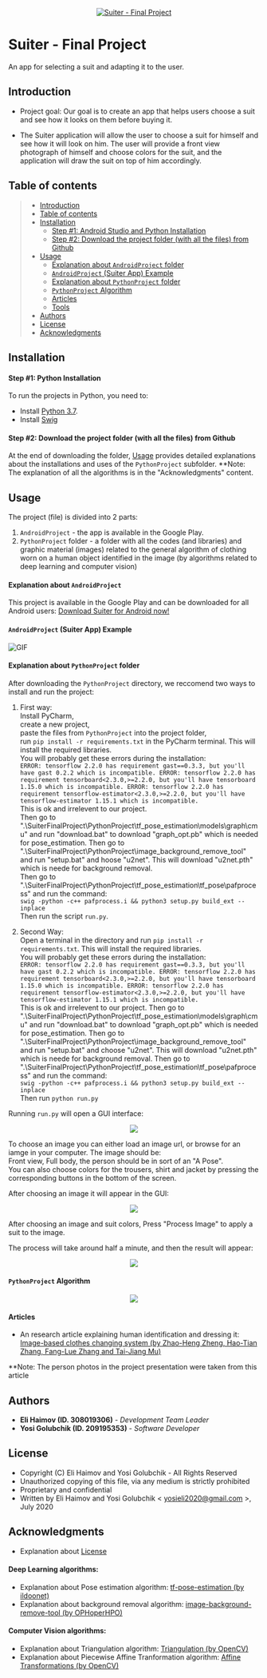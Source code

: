 <p align="center">
   <a href="https://github.com/JosephGolubchik/SuiterFinalProject">
   <img src="https://github.com/JosephGolubchik/SuiterFinalProject/blob/master/Pictures%20to%20README/logo_small.png" title="Suiter - Final Project" alt="Suiter - Final Project">
</a>
   </p>

# Suiter - Final Project

An app for selecting a suit and adapting it to the user.


## Introduction

 * Project goal: Our goal is to create an app that helps users choose a suit and see how it looks on them before buying it.

 * The Suiter application will allow the user to choose a suit for himself and see how it will look on him. The user will provide a front view photograph of himself and 
   choose colors for the suit, and the application will draw the suit on top of him accordingly.


## Table of contents

> * [Introduction](#introduction)
> * [Table of contents](#table-of-contents)
> * [Installation](#installation)
>   * [Step #1: Android Studio and Python Installation](#step-1-android-studio-and-python-installation)
>   * [Step #2: Download the project folder (with all the files) from Github](#step-2-download-the-project-folder-with-all-the-files-from-github)
> * [Usage](#usage)
>   * [Explanation about ` AndroidProject ` folder](#explanation-about-androidproject-folder)
>   * [` AndroidProject ` (Suiter App) Example](#androidproject-suiter-app-example)
>   * [Explanation about ` PythonProject ` folder](#explanation-about-pythonproject-folder)
>   * [` PythonProject ` Algorithm](#pythonproject-algorithm)
>   * [Articles](#articles)
>   * [Tools](#tools)
> * [Authors](#authors)
> * [License](#license)
> * [Acknowledgments](#acknowledgments)


## Installation


#### Step #1: Python Installation

To run the projects in Python, you need to:
 * Install [Python 3.7](https://www.python.org/downloads/).
 * Install [Swig](http://www.swig.org/download.html)
 
 
 #### Step #2: Download the project folder (with all the files) from Github
 
 At the end of downloading the folder, [Usage](#usage) provides detailed explanations about the installations and uses of the ` PythonProject ` subfolder.
**Note: The explanation of all the algorithms is in the "Acknowledgments" content.


## Usage

The project (file) is divided into 2 parts:
1. ` AndroidProject ` - the app is available in the Google Play.
2. ` PythonProject ` folder - a folder with all the codes (and libraries) and graphic material (images) related to the general algorithm of clothing worn on a human object identified in the image (by algorithms related to deep learning and computer vision)


#### Explanation about ` AndroidProject `

This project is available in the Google Play and can be downloaded for all Android users:
[Download Suiter for Android now!](https://play.google.com/store/apps/details?id=com.suiter.suiterprototype)


#### ` AndroidProject ` (Suiter App) Example

![GIF](https://github.com/JosephGolubchik/SuiterFinalProject/blob/master/Pictures%20to%20README/AndroidPictures/suiter_video_gif_1.gif)


#### Explanation about ` PythonProject ` folder

After downloading the ` PythonProject ` directory, we reccomend two ways to install and run the project:<br>
1. First way: <br>
Install PyCharm,<br>
create a new project,<br>
paste the files from ` PythonProject ` into the project folder,<br>
run `pip install -r requirements.txt` in the PyCharm terminal. This will install the required libraries.<br>
You will probably get these errors during the installation:<br>
` ERROR: tensorflow 2.2.0 has requirement gast==0.3.3, but you'll have gast 0.2.2 which is incompatible.
ERROR: tensorflow 2.2.0 has requirement tensorboard<2.3.0,>=2.2.0, but you'll have tensorboard 1.15.0 which is incompatible.
ERROR: tensorflow 2.2.0 has requirement tensorflow-estimator<2.3.0,>=2.2.0, but you'll have tensorflow-estimator 1.15.1 which is incompatible. `<br>
This is ok and irrelevent to our project.<br>
Then go to ".\SuiterFinalProject\PythonProject\tf_pose_estimation\models\graph\cmu" and run "download.bat" to download "graph_opt.pb" which is needed for pose_estimation.
Then go to ".\SuiterFinalProject\PythonProject\image_background_remove_tool" and run "setup.bat" and hoose "u2net". This will download "u2net.pth" which is neede for background removal.<br>
Then go to ".\SuiterFinalProject\PythonProject\tf_pose_estimation\tf_pose\pafprocess" and run the command:<br>
`swig -python -c++ pafprocess.i && python3 setup.py build_ext --inplace`<br>
Then run the script `run.py`.

2. Second Way: <br>
Open a terminal in the directory and run `pip install -r requirements.txt`. This will install the required libraries.<br>
You will probably get these errors during the installation:<br>
` ERROR: tensorflow 2.2.0 has requirement gast==0.3.3, but you'll have gast 0.2.2 which is incompatible.
ERROR: tensorflow 2.2.0 has requirement tensorboard<2.3.0,>=2.2.0, but you'll have tensorboard 1.15.0 which is incompatible.
ERROR: tensorflow 2.2.0 has requirement tensorflow-estimator<2.3.0,>=2.2.0, but you'll have tensorflow-estimator 1.15.1 which is incompatible. `<br>
This is ok and irrelevent to our project.
Then go to ".\SuiterFinalProject\PythonProject\tf_pose_estimation\models\graph\cmu" and run "download.bat" to download "graph_opt.pb" which is needed for pose_estimation.
Then go to ".\SuiterFinalProject\PythonProject\image_background_remove_tool" and run "setup.bat" and choose "u2net". This will download "u2net.pth" which is neede for background removal.
Then go to ".\SuiterFinalProject\PythonProject\tf_pose_estimation\tf_pose\pafprocess" and run the command:<br>
`swig -python -c++ pafprocess.i && python3 setup.py build_ext --inplace`<br>
Then run `python run.py`

Running `run.py` will open a GUI interface:<br>
<p align="center">
   <img src="https://github.com/JosephGolubchik/SuiterFinalProject/blob/master/Pictures%20to%20README/PythonPictures/empty_gui.PNG?raw=true"><br>
</p>
To choose an image you can either load an image url, or browse for an iamge in your computer. The image should be: <br>
Front view, Full body, the person should be in sort of an "A Pose".<br>
You can also choose colors for the trousers, shirt and jacket by pressing the corresponding buttons in the bottom of the screen.<br>

After choosing an image it will appear in the GUI:<br>
<p align="center">
   <img src="https://github.com/JosephGolubchik/SuiterFinalProject/blob/master/Pictures%20to%20README/PythonPictures/image_gui.PNG?raw=true"><br>
</p>
After choosing an image and suit colors, Press "Process Image" to apply a suit to the image.<br>

The process will take around half a minute, and then the result will appear:<br>
<p align="center">
   <img src="https://github.com/JosephGolubchik/SuiterFinalProject/blob/master/Pictures%20to%20README/PythonPictures/result_gui.PNG?raw=true"><br>
</p>


#### ` PythonProject ` Algorithm

<p align="center">
   <img src="https://github.com/JosephGolubchik/SuiterFinalProject/blob/master/Pictures%20to%20README/PythonPictures/steps_v2.png?raw=true"><br>
</p>


#### Articles
* An research article explaining human identification and dressing it: 
[Image-based clothes changing system (by Zhao-Heng Zheng, Hao-Tian Zhang, Fang-Lue Zhang and Tai-Jiang Mu)](https://link.springer.com/content/pdf/10.1007/s41095-017-0084-6.pdf)

**Note: The person photos in the project presentation were taken from this article


## Authors

* **Eli Haimov (ID. 308019306)** - *Development Team Leader*
* **Yosi Golubchik (ID. 209195353)** - *Software Developer*


## License

* Copyright (C) Eli Haimov and Yosi Golubchik - All Rights Reserved
* Unauthorized copying of this file, via any medium is strictly prohibited
* Proprietary and confidential
* Written by Eli Haimov and Yosi Golubchik < yosieli2020@gmail.com >, July 2020


## Acknowledgments

* Explanation about [License](https://softwareengineering.stackexchange.com/questions/68134/best-existing-license-for-closed-source-code)


#### Deep Learning algorithms:
* Explanation about Pose estimation algorithm: [tf-pose-estimation (by ildoonet)](https://github.com/ildoonet/tf-pose-estimation)
* Explanation about background removal algorithm: [image-background-remove-tool (by OPHoperHPO)](https://github.com/OPHoperHPO/image-background-remove-tool)

#### Computer Vision algorithms:
* Explanation about Triangulation algorithm: [Triangulation (by OpenCV)](https://docs.opencv.org/3.4/d0/dbd/group__triangulation.html)
* Explanation about Piecewise Affine Tranformation algorithm: [Affine Transformations (by OpenCV)](https://docs.opencv.org/3.4/d4/d61/tutorial_warp_affine.html)

